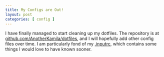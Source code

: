 ```yaml
---
title: My Configs are Out!
layout: post
categories: [ config ]
---
```


I have finally managed to start cleaning up my dotfiles. The repository is at
[github.com/AnotherKamila/dotfiles](http://github.com/AnotherKamila/dotfiles), and I will hopefully
add other config files over time. I am particularly fond of my
[.inputrc](http://github.com/AnotherKamila/dotfiles/blob/master/.inputrc), which contains some
things I would love to have known sooner.
